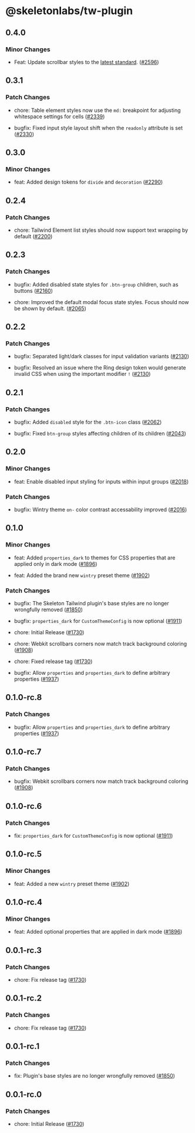 # @skeletonlabs/tw-plugin

## 0.4.0

### Minor Changes

- Feat: Update scrollbar styles to the [latest standard](https://developer.chrome.com/docs/css-ui/scrollbar-styling). ([#2596](https://github.com/skeletonlabs/skeleton/pull/2596))

## 0.3.1

### Patch Changes

- chore: Table element styles now use the `md:` breakpoint for adjusting whitespace settings for cells ([#2339](https://github.com/skeletonlabs/skeleton/pull/2339))

- bugfix: Fixed input style layout shift when the `readonly` attribute is set ([#2330](https://github.com/skeletonlabs/skeleton/pull/2330))

## 0.3.0

### Minor Changes

- feat: Added design tokens for `divide` and `decoration` ([#2290](https://github.com/skeletonlabs/skeleton/pull/2290))

## 0.2.4

### Patch Changes

- chore: Tailwind Element list styles should now support text wrapping by default ([#2200](https://github.com/skeletonlabs/skeleton/pull/2200))

## 0.2.3

### Patch Changes

- bugfix: Added disabled state styles for `.btn-group` children, such as buttons ([#2160](https://github.com/skeletonlabs/skeleton/pull/2160))

- chore: Improved the default modal focus state styles. Focus should now be shown by default. ([#2065](https://github.com/skeletonlabs/skeleton/pull/2065))

## 0.2.2

### Patch Changes

- bugfix: Separated light/dark classes for input validation variants ([#2130](https://github.com/skeletonlabs/skeleton/pull/2130))

- bugfix: Resolved an issue where the Ring design token would generate invalid CSS when using the important modifier `!` ([#2130](https://github.com/skeletonlabs/skeleton/pull/2130))

## 0.2.1

### Patch Changes

- bugfix: Added `disabled` style for the `.btn-icon` class ([#2062](https://github.com/skeletonlabs/skeleton/pull/2062))

- bugfix: Fixed `btn-group` styles affecting children of its children ([#2043](https://github.com/skeletonlabs/skeleton/pull/2043))

## 0.2.0

### Minor Changes

- feat: Enable disabled input styling for inputs within input groups ([#2018](https://github.com/skeletonlabs/skeleton/pull/2018))

### Patch Changes

- bugfix: Wintry theme `on-` color contrast accessability improved ([#2016](https://github.com/skeletonlabs/skeleton/pull/2016))

## 0.1.0

### Minor Changes

- feat: Added `properties_dark` to themes for CSS properties that are applied only in dark mode ([#1896](https://github.com/skeletonlabs/skeleton/pull/1896))

- feat: Added the brand new `wintry` preset theme ([#1902](https://github.com/skeletonlabs/skeleton/pull/1902))

### Patch Changes

- bugfix: The Skeleton Tailwind plugin's base styles are no longer wrongfully removed ([#1850](https://github.com/skeletonlabs/skeleton/pull/1850))

- bugfix: `properties_dark` for `CustomThemeConfig` is now optional ([#1911](https://github.com/skeletonlabs/skeleton/pull/1911))

- chore: Initial Release ([#1730](https://github.com/skeletonlabs/skeleton/pull/1730))

- chore: Webkit scrollbars corners now match track background coloring ([#1908](https://github.com/skeletonlabs/skeleton/pull/1908))

- chore: Fixed release tag ([#1730](https://github.com/skeletonlabs/skeleton/pull/1730))

- bugfix: Allow `properties` and `properties_dark` to define arbitrary properties ([#1937](https://github.com/skeletonlabs/skeleton/pull/1937))

## 0.1.0-rc.8

### Patch Changes

- bugfix: Allow `properties` and `properties_dark` to define arbitrary properties ([#1937](https://github.com/skeletonlabs/skeleton/pull/1937))

## 0.1.0-rc.7

### Patch Changes

- bugfix: Webkit scrollbars corners now match track background coloring ([#1908](https://github.com/skeletonlabs/skeleton/pull/1908))

## 0.1.0-rc.6

### Patch Changes

- fix: `properties_dark` for `CustomThemeConfig` is now optional ([#1911](https://github.com/skeletonlabs/skeleton/pull/1911))

## 0.1.0-rc.5

### Minor Changes

- feat: Added a new `wintry` preset theme ([#1902](https://github.com/skeletonlabs/skeleton/pull/1902))

## 0.1.0-rc.4

### Minor Changes

- feat: Added optional properties that are applied in dark mode ([#1896](https://github.com/skeletonlabs/skeleton/pull/1896))

## 0.0.1-rc.3

### Patch Changes

- chore: Fix release tag ([#1730](https://github.com/skeletonlabs/skeleton/pull/1730))

## 0.0.1-rc.2

### Patch Changes

- chore: Fix release tag ([#1730](https://github.com/skeletonlabs/skeleton/pull/1730))

## 0.0.1-rc.1

### Patch Changes

- fix: Plugin's base styles are no longer wrongfully removed ([#1850](https://github.com/skeletonlabs/skeleton/pull/1850))

## 0.0.1-rc.0

### Patch Changes

- chore: Initial Release ([#1730](https://github.com/skeletonlabs/skeleton/pull/1730))
